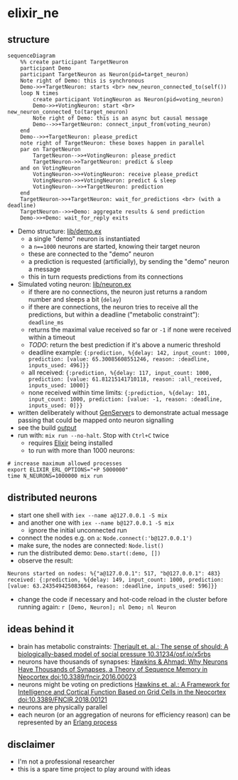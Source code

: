 # elixir_ne

## structure

```mermaid
sequenceDiagram
    %% create participant TargetNeuron
    participant Demo
    participant TargetNeuron as Neuron(pid=target_neuron)
    Note right of Demo: this is synchronous
    Demo->>+TargetNeuron: starts <br> new_neuron_connected_to(self())
    loop N times
        create participant VotingNeuron as Neuron(pid=voting_neuron)
        Demo->>+VotingNeuron: start <br> new_neuron_connected_to(target_neuron)
        Note right of Demo: this is an async but causal message
        Demo-->>+TargetNeuron: connect_input_from(voting_neuron)
    end
    Demo-->>+TargetNeuron: please_predict
    note right of TargetNeuron: these boxes happen in parallel
    par on TargetNeuron
        TargetNeuron-->>+VotingNeuron: please_predict
        TargetNeuron->>TargetNeuron: predict & sleep
    and on VotingNeuron
        VotingNeuron->>+VotingNeuron: receive please_predict
        VotingNeuron->>+VotingNeuron: predict & sleep
        VotingNeuron-->>+TargetNeuron: prediction
    end
    TargetNeuron->>+TargetNeuron: wait_for_predictions <br> (with a deadline)
    TargetNeuron-->>+Demo: aggregate results & send prediction
    Demo->>+Demo: wait_for_reply exits
```

- Demo structure: [lib/demo.ex](lib/demo.ex)
  - a single "demo" neuron is instantiated
  - a `n==1000` neurons are started, knowing their target neuron
  - these are connected to the "demo" neuron
  - a prediction is requested (artificially), by sending the "demo" neuron a message
  - this in turn requests predictions from its connections
- Simulated voting neuron: [lib/neuron.ex](lib/neuron.ex)
  - if there are no connections, the neuron just returns a random number and sleeps a bit (`delay`)
  - if there are connections, the neuron tries to receive all the predictions, but within a deadline ("metabolic constraint"): `deadline_ms`
  - returns the maximal value received so far or `-1` if none were received within a timeout
  - *TODO*: return the best prediction if it's above a numeric threshold
  - deadline example: `{:prediction, %{delay: 142, input_count: 1000, prediction: [value: 65.30085608551246, reason: :deadline, inputs_used: 496]}}`
  - all received: `{:prediction, %{delay: 117, input_count: 1000, prediction: [value: 61.81215141710118, reason: :all_received, inputs_used: 1000]}`
  - none received within time limits: `{:prediction, %{delay: 101, input_count: 1000, prediction: [value: -1, reason: :deadline, inputs_used: 0]}}`
- written deliberately without [GenServer](https://hexdocs.pm/elixir/GenServer.html)s to demonstrate actual message passing that could be mapped onto neuron signalling
- see the build [output](https://github.com/d-led/elixir_ne/actions)
- run with: `mix run --no-halt`. Stop with `Ctrl+C` twice
  - requires [Elixir](https://elixir-lang.org/install.html) being installed
  - to run with more than 1000 neurons:

```shell
# increase maximum allowed processes
export ELIXIR_ERL_OPTIONS="+P 5000000"
time N_NEURONS=1000000 mix run
```

## distributed neurons

- start one shell with `iex --name a@127.0.0.1 -S mix`
- and another one with `iex --name b@127.0.0.1 -S mix`
  - ignore the initial unconnected run
- connect the nodes e.g. on `a`: `Node.connect(:'b@127.0.0.1')`
- make sure, the nodes are connected: `Node.list()`
- run the distributed demo: `Demo.start(:demo, [])`
- observe the result:

```shell
Neurons started on nodes: %{"a@127.0.0.1": 517, "b@127.0.0.1": 483}
received: {:prediction, %{delay: 149, input_count: 1000, prediction: [value: 63.243549425083664, reason: :deadline, inputs_used: 596]}}
```

- change the code if necessary and hot-code reload in the cluster before running again:
  `r [Demo, Neuron]; nl Demo; nl Neuron`

## ideas behind it

- brain has metabolic constraints: [Theriault et. al.: The sense of should: A biologically-based model of social pressure 10.31234/osf.io/x5rbs](https://psyarxiv.com/x5rbs/)
- neurons have thousands of synapses: [Hawkins & Ahmad: Why Neurons Have Thousands of Synapses, a Theory of Sequence Memory in Neocortex doi:10.3389/fncir.2016.00023](https://www.frontiersin.org/articles/10.3389/fncir.2016.00023/full)
- neurons might be voting on predictions [Hawkins et. al.: A Framework for Intelligence and Cortical Function Based on Grid Cells in the Neocortex doi:10.3389/FNCIR.2018.00121](https://numenta.com/neuroscience-research/research-publications/papers/thousand-brains-theory-of-intelligence-companion-paper/)
- neurons are physically parallel
- each neuron (or an aggregation of neurons for efficiency reason) can be represented by an [Erlang process](https://en.wikipedia.org/wiki/Erlang_(programming_language)#Erlang_Worldview)

## disclaimer

- I'm not a professional researcher
- this is a spare time project to play around with ideas
